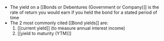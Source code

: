 - The yield on a [[Bonds or Debentures (Government or Company)]] is the rate of return you would earn if you held the bond for a stated period of time
- The 2 most commonly cited [[Bond yields]] are:
	1. [[current yield]] (to measure annual interest income)
	2. [[yield to maturity (YTM)]]